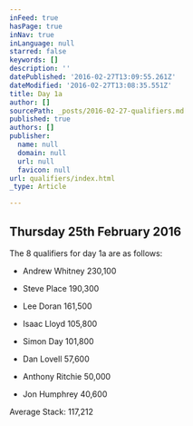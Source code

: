 ```yaml
---
inFeed: true
hasPage: true
inNav: true
inLanguage: null
starred: false
keywords: []
description: ''
datePublished: '2016-02-27T13:09:55.261Z'
dateModified: '2016-02-27T13:08:35.551Z'
title: Day 1a
author: []
sourcePath: _posts/2016-02-27-qualifiers.md
published: true
authors: []
publisher:
  name: null
  domain: null
  url: null
  favicon: null
url: qualifiers/index.html
_type: Article

---
```

## Thursday 25th February 2016

The 8 qualifiers for day 1a are as follows:

* Andrew Whitney 230,100

* Steve Place 190,300

* Lee Doran 161,500

* Isaac Lloyd 105,800

* Simon Day 101,800

* Dan Lovell 57,600

* Anthony Ritchie 50,000

* Jon Humphrey 40,600

Average Stack: 117,212